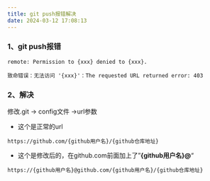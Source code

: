 ```yaml
---
title: git push报错解决
date: 2024-03-12 17:08:13
---
```


### 1、git push报错
```
remote: Permission to {xxx} denied to {xxx}.

致命错误：无法访问 '{xxx}'：The requested URL returned error: 403
```

### 2、解决
修改.git -> config文件 ->url参数

- 这个是正常的url
```
https://github.com/{github用户名}/{github仓库地址}
```
- 这个是修改后的，在github.com前面加上了”**{github用户名}@**“
```
https://{github用户名}@github.com/{github用户名}/{github仓库地址}
```
